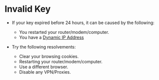 # Invalid Key
- If your key expired before 24 hours, it can be caused by the following:
    - You restarted your router/modem/computer.
    - You have a [Dynamic IP Address](https://www.watchguard.com/help/docs/help-center/en-US/Content/en-US/Fireware/overview/networksecurity/ip_address_static_dyn_c.html#:~:text=A%20dynamic%20IP%20address%20is%20an%20IP%20address%20that%20an%20ISP%20lets%20you%20use%20temporarily.%20If%20a%20dynamic%20address%20is%20not%20in%20use%2C%20it%20can%20be%20automatically%20assigned%20to%20a%20different%20device.%20Dynamic%20IP%20addresses%20are%20assigned%20using%20either%20DHCP%20or%20PPPoE.)

- Try the following resolvements:
    - Clear your browsing cookies.
    - Restarting your router/modem/computer.
    - Use a different browser.
    - Disable any VPN/Proxies.